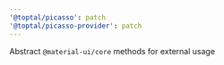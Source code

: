 ```yaml
---
'@toptal/picasso': patch
'@toptal/picasso-provider': patch
---
```


Abstract `@material-ui/core` methods for external usage
